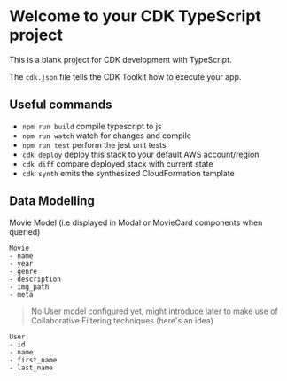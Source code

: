 # Welcome to your CDK TypeScript project

This is a blank project for CDK development with TypeScript.

The `cdk.json` file tells the CDK Toolkit how to execute your app.

## Useful commands

* `npm run build`   compile typescript to js
* `npm run watch`   watch for changes and compile
* `npm run test`    perform the jest unit tests
* `cdk deploy`      deploy this stack to your default AWS account/region
* `cdk diff`        compare deployed stack with current state
* `cdk synth`       emits the synthesized CloudFormation template

## Data Modelling
Movie Model (i.e displayed in Modal or MovieCard components when queried)

```
Movie
- name
- year
- genre
- description
- img_path
- meta
```

> No User model configured yet, might introduce later to make use of Collaborative Filtering techniques (here's an idea)
```
User
- id
- name
- first_name
- last_name
```